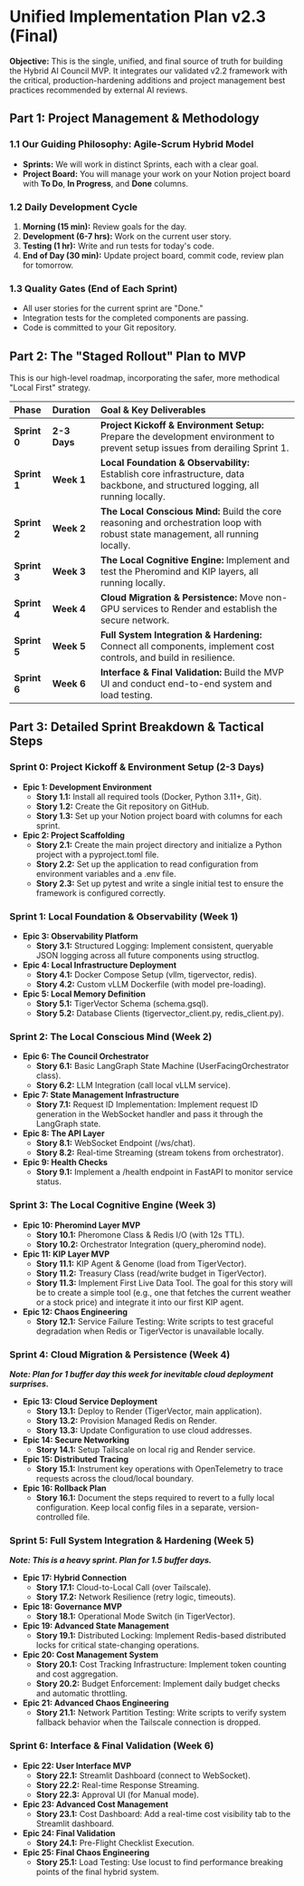 # **Unified Implementation Plan v2.3 (Final)**

**Objective:** This is the single, unified, and final source of truth for building the Hybrid AI Council MVP. It integrates our validated v2.2 framework with the critical, production-hardening additions and project management best practices recommended by external AI reviews.

## **Part 1: Project Management & Methodology**

### **1.1 Our Guiding Philosophy: Agile-Scrum Hybrid Model**

* **Sprints:** We will work in distinct Sprints, each with a clear goal.  
* **Project Board:** You will manage your work on your Notion project board with **To Do**, **In Progress**, and **Done** columns.

### **1.2 Daily Development Cycle**

1. **Morning (15 min):** Review goals for the day.  
2. **Development (6-7 hrs):** Work on the current user story.  
3. **Testing (1 hr):** Write and run tests for today's code.  
4. **End of Day (30 min):** Update project board, commit code, review plan for tomorrow.

### **1.3 Quality Gates (End of Each Sprint)**

* All user stories for the current sprint are "Done."  
* Integration tests for the completed components are passing.  
* Code is committed to your Git repository.

## **Part 2: The "Staged Rollout" Plan to MVP**

This is our high-level roadmap, incorporating the safer, more methodical "Local First" strategy.

| Phase | Duration | Goal & Key Deliverables |
| :---- | :---- | :---- |
| **Sprint 0** | **2-3 Days** | **Project Kickoff & Environment Setup:** Prepare the development environment to prevent setup issues from derailing Sprint 1\. |
| **Sprint 1** | **Week 1** | **Local Foundation & Observability:** Establish core infrastructure, data backbone, and structured logging, all running locally. |
| **Sprint 2** | **Week 2** | **The Local Conscious Mind:** Build the core reasoning and orchestration loop with robust state management, all running locally. |
| **Sprint 3** | **Week 3** | **The Local Cognitive Engine:** Implement and test the Pheromind and KIP layers, all running locally. |
| **Sprint 4** | **Week 4** | **Cloud Migration & Persistence:** Move non-GPU services to Render and establish the secure network. |
| **Sprint 5** | **Week 5** | **Full System Integration & Hardening:** Connect all components, implement cost controls, and build in resilience. |
| **Sprint 6** | **Week 6** | **Interface & Final Validation:** Build the MVP UI and conduct end-to-end system and load testing. |

## **Part 3: Detailed Sprint Breakdown & Tactical Steps**

### **Sprint 0: Project Kickoff & Environment Setup (2-3 Days)**

* **Epic 1: Development Environment**  
  * **Story 1.1:** Install all required tools (Docker, Python 3.11+, Git).  
  * **Story 1.2:** Create the Git repository on GitHub.  
  * **Story 1.3:** Set up your Notion project board with columns for each sprint.  
* **Epic 2: Project Scaffolding**  
  * **Story 2.1:** Create the main project directory and initialize a Python project with a pyproject.toml file.  
  * **Story 2.2:** Set up the application to read configuration from environment variables and a .env file.  
  * **Story 2.3:** Set up pytest and write a single initial test to ensure the framework is configured correctly.

### **Sprint 1: Local Foundation & Observability (Week 1\)**

* **Epic 3: Observability Platform**  
  * **Story 3.1:** Structured Logging: Implement consistent, queryable JSON logging across all future components using structlog.  
* **Epic 4: Local Infrastructure Deployment**  
  * **Story 4.1:** Docker Compose Setup (vllm, tigervector, redis).  
  * **Story 4.2:** Custom vLLM Dockerfile (with model pre-loading).  
* **Epic 5: Local Memory Definition**  
  * **Story 5.1:** TigerVector Schema (schema.gsql).  
  * **Story 5.2:** Database Clients (tigervector\_client.py, redis\_client.py).

### **Sprint 2: The Local Conscious Mind (Week 2\)**

* **Epic 6: The Council Orchestrator**  
  * **Story 6.1:** Basic LangGraph State Machine (UserFacingOrchestrator class).  
  * **Story 6.2:** LLM Integration (call local vLLM service).  
* **Epic 7: State Management Infrastructure**  
  * **Story 7.1:** Request ID Implementation: Implement request ID generation in the WebSocket handler and pass it through the LangGraph state.  
* **Epic 8: The API Layer**  
  * **Story 8.1:** WebSocket Endpoint (/ws/chat).  
  * **Story 8.2:** Real-time Streaming (stream tokens from orchestrator).  
* **Epic 9: Health Checks**  
  * **Story 9.1:** Implement a /health endpoint in FastAPI to monitor service status.

### **Sprint 3: The Local Cognitive Engine (Week 3\)**

* **Epic 10: Pheromind Layer MVP**  
  * **Story 10.1:** Pheromone Class & Redis I/O (with 12s TTL).  
  * **Story 10.2:** Orchestrator Integration (query\_pheromind node).  
* **Epic 11: KIP Layer MVP**  
  * **Story 11.1:** KIP Agent & Genome (load from TigerVector).  
  * **Story 11.2:** Treasury Class (read/write budget in TigerVector).  
  * **Story 11.3:** Implement First Live Data Tool. The goal for this story will be to create a simple tool (e.g., one that fetches the current weather or a stock price) and integrate it into our first KIP agent.
* **Epic 12: Chaos Engineering**  
  * **Story 12.1:** Service Failure Testing: Write scripts to test graceful degradation when Redis or TigerVector is unavailable locally.

### **Sprint 4: Cloud Migration & Persistence (Week 4\)**

***Note: Plan for 1 buffer day this week for inevitable cloud deployment surprises.***

* **Epic 13: Cloud Service Deployment**  
  * **Story 13.1:** Deploy to Render (TigerVector, main application).  
  * **Story 13.2:** Provision Managed Redis on Render.  
  * **Story 13.3:** Update Configuration to use cloud addresses.  
* **Epic 14: Secure Networking**  
  * **Story 14.1:** Setup Tailscale on local rig and Render service.  
* **Epic 15: Distributed Tracing**  
  * **Story 15.1:** Instrument key operations with OpenTelemetry to trace requests across the cloud/local boundary.  
* **Epic 16: Rollback Plan**  
  * **Story 16.1:** Document the steps required to revert to a fully local configuration. Keep local config files in a separate, version-controlled file.

### **Sprint 5: Full System Integration & Hardening (Week 5\)**

***Note: This is a heavy sprint. Plan for 1.5 buffer days.***

* **Epic 17: Hybrid Connection**  
  * **Story 17.1:** Cloud-to-Local Call (over Tailscale).  
  * **Story 17.2:** Network Resilience (retry logic, timeouts).  
* **Epic 18: Governance MVP**  
  * **Story 18.1:** Operational Mode Switch (in TigerVector).  
* **Epic 19: Advanced State Management**  
  * **Story 19.1:** Distributed Locking: Implement Redis-based distributed locks for critical state-changing operations.  
* **Epic 20: Cost Management System**  
  * **Story 20.1:** Cost Tracking Infrastructure: Implement token counting and cost aggregation.  
  * **Story 20.2:** Budget Enforcement: Implement daily budget checks and automatic throttling.  
* **Epic 21: Advanced Chaos Engineering**  
  * **Story 21.1:** Network Partition Testing: Write scripts to verify system fallback behavior when the Tailscale connection is dropped.

### **Sprint 6: Interface & Final Validation (Week 6\)**

* **Epic 22: User Interface MVP**  
  * **Story 22.1:** Streamlit Dashboard (connect to WebSocket).  
  * **Story 22.2:** Real-time Response Streaming.  
  * **Story 22.3:** Approval UI (for Manual mode).  
* **Epic 23: Advanced Cost Management**  
  * **Story 23.1:** Cost Dashboard: Add a real-time cost visibility tab to the Streamlit dashboard.  
* **Epic 24: Final Validation**  
  * **Story 24.1:** Pre-Flight Checklist Execution.  
* **Epic 25: Final Chaos Engineering**  
  * **Story 25.1:** Load Testing: Use locust to find performance breaking points of the final hybrid system.